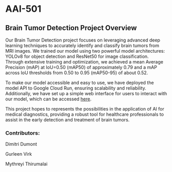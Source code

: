 # AAI-501

## Brain Tumor Detection Project Overview

Our Brain Tumor Detection project focuses on leveraging advanced deep learning techniques to accurately identify and classify brain tumors from MRI images. We trained our model using two powerful model architectures: YOLOv8 for object detection and ResNet50 for image classification. Through extensive training and optimization, we achieved a mean Average Precision (mAP) at IoU=0.50 (mAP50) of approximately 0.79 and a mAP across IoU thresholds from 0.50 to 0.95 (mAP50-95) of about 0.52.

To make our model accessible and easy to use, we have deployed the model API to Google Cloud Run, ensuring scalability and reliability. Additionally, we have set up a simple web interface for users to interact with our model, which can be accessed [here](https://ui-service-dot-eloquent-env-430802-s8.uw.r.appspot.com/).

This project hopes to represents the possibilities in the application of AI for medical diagnostics, providing a robust tool for healthcare professionals to assist in the early detection and treatment of brain tumors.

### Contributors:
Dimitri Dumont

Gurleen Virk

Mythreyi Thirumalai